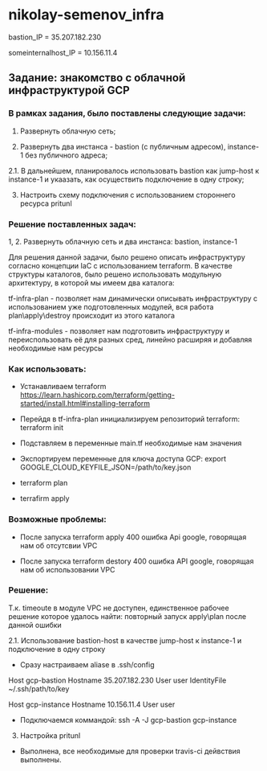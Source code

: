 # nikolay-semenov_infra
bastion_IP = 35.207.182.230

someinternalhost_IP = 10.156.11.4

## Задание: знакомство с облачной инфраструктурой GCP

### В рамках задания, было поставлены следующие задачи:

1. Развернуть облачную сеть;

2. Развернуть два инстанса - bastion (с публичным адресом), instance-1 без публичного адреса;

2.1. В дальнейшем, планировалось использовать bastion как jump-host к instance-1 и укаазать, как осуществить подключение в одну строку;

3. Настроить схему подключения с использованием стороннего ресурса pritunl

### Решение поставленных задач:

1, 2. Развернуть облачную сеть и два инстанса: bastion, instance-1

Для решения данной задачи, было решено описать инфраструктуру согласно концепции IaC с использованием terraform. В качестве структуры каталогов,
было решено использовать модульную архитектуру, в которой мы имеем два каталога:

tf-infra-plan - позволяет нам динамически описывать инфраструктуру с использованием уже подготовленных модулей, вся работа plan\apply\destroy происходит из этого каталога

tf-infra-modules - позволяет нам подготовить инфраструктуру и переиспользовать её для разных сред, линейно расширяя и добавляя необходимые нам ресурсы

### Как использовать:

- Устанавливаем terraform https://learn.hashicorp.com/terraform/getting-started/install.html#installing-terraform

- Перейдя в tf-infra-plan инициализируем репозиторий terraform: terraform init

- Подставляем в переменные main.tf необходимые нам значения

- Экспортируем переменные для ключа доступа GCP: export GOOGLE_CLOUD_KEYFILE_JSON=/path/to/key.json

- terraform plan

- terrafirm apply

### Возможные проблемы:

- После запуска terraform apply 400 ошибка Api google, говорящая нам об отсутсвии VPC

- После запуска terraform destory 400 ошибка API google, говорящая нам об использовании VPC

### Решение:

Т.к. timeoute в модуле VPC не доступен, единственное рабочее решение которое удалось найти: повторный запуск apply\plan после данной ошибки

2.1. Использование bastion-host в качестве jump-host к instance-1 и подключение в одну строку

- Сразу настраиваем aliase в .ssh/config

Host gcp-bastion
  Hostname 35.207.182.230
  User user
  IdentityFile ~/.ssh/path/to/key

Host gcp-instance
  Hostname 10.156.11.4
  User user

- Подключаемся коммандой: ssh -A -J gcp-bastion gcp-instance

3. Настройка pritunl

- Выполнена, все необходимые для проверки travis-ci дейвствия выполнены.

